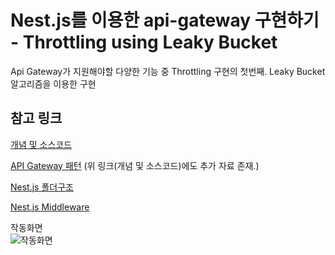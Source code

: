 # Nest.js를 이용한 api-gateway 구현하기 - Throttling using Leaky Bucket

Api Gateway가 지원해야할 다양한 기능 중 Throttling 구현의 첫번째.
Leaky Bucket 알고리즘을 이용한 구현

## 참고 링크

[개념 및 소스코드](https://yozm.wishket.com/magazine/detail/1900/?fbclid=IwAR1474Ab2JJbF9HmXk6IpwhPeiygxLw3PJvPAzW0q4tceNT_4MiH_QC6FnM&mibextid=l066kq)

[API Gateway 패턴](https://learn.microsoft.com/ko-kr/dotnet/architecture/microservices/architect-microservice-container-applications/direct-client-to-microservice-communication-versus-the-api-gateway-pattern)
(위 링크(개념 및 소스코드)에도 추가 자료 존재.)

[Nest.js 폴더구조](https://github.com/CatsMiaow/nestjs-project-structure)

[Nest.js Middleware](https://docs.nestjs.com/middleware#global-middleware)

작동화면  
![작동화면](https://media2.giphy.com/media/v1.Y2lkPTc5MGI3NjExMTEzN2QxMGRjNzQxNzkyMDc5ZjRlNjNiZWQ5YjMwNDUxMTk4OTcxYyZjdD1n/DKNLm57vhWPU0jQGe1/giphy.gif)
